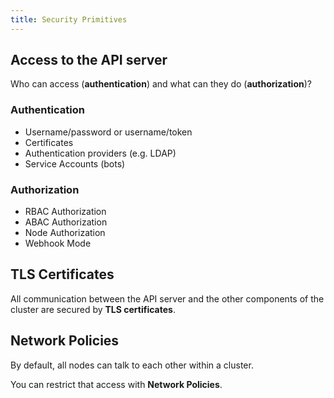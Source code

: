 ```yaml
---
title: Security Primitives
---
```


## Access to the API server

Who can access (**authentication**) and what can they do (**authorization**)?

### Authentication

- Username/password or username/token
- Certificates
- Authentication providers (e.g. LDAP)
- Service Accounts (bots)

### Authorization

- RBAC Authorization
- ABAC Authorization
- Node Authorization
- Webhook Mode

## TLS Certificates

All communication between the API server and the other components of the cluster are secured by **TLS certificates**.

## Network Policies

By default, all nodes can talk to each other within a cluster.

You can restrict that access with **Network Policies**.
